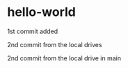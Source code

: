 # hello-world 
1st commit added


2nd commit from the local drives

2nd commit from the local drive in main

